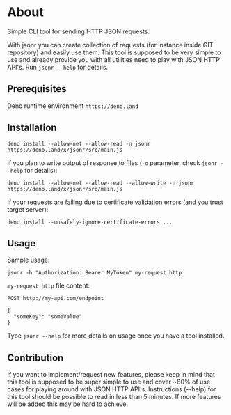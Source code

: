# About

Simple CLI tool for sending HTTP JSON requests.

With jsonr you can create collection of requests (for instance inside GIT
repository) and easily use them. This tool is supposed to be very simple to use
and already provide you with all utilities need to play with JSON HTTP API's.
Run `jsonr --help` for details.

## Prerequisites

Deno runtime environment `https://deno.land`

## Installation

`deno install --allow-net --allow-read -n jsonr https://deno.land/x/jsonr/src/main.js`

If you plan to write output of response to files (`-o` parameter, check
`jsonr --help` for details):

`deno install --allow-net --allow-read --allow-write -n jsonr https://deno.land/x/jsonr/src/main.js`

If your requests are failing due to certificate validation errors (and you trust
target server):

`deno install --unsafely-ignore-certificate-errors ...`

## Usage

Sample usage:

`jsonr -h "Authorization: Bearer MyToken" my-request.http`

`my-request.http` file content:

```
POST http://my-api.com/endpoint

{
  "someKey": "someValue"
}
```

Type `jsonr --help` for more details on usage once you have a tool installed.

## Contribution

If you want to implement/request new features, please keep in mind that this
tool is supposed to be super simple to use and cover ~80% of use cases for
playing around with JSON HTTP API's. Instructions (--help) for this tool should
be possible to read in less than 5 minutes. If more features will be added this
may be hard to achieve.
